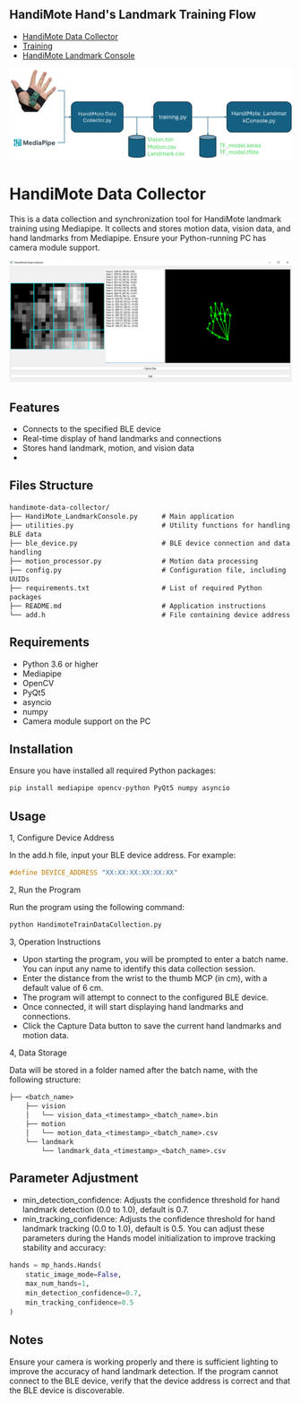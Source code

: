 
## HandiMote Hand's Landmark Training Flow

- [HandiMote Data Collector](#HandiMote-Data-Collector)
- [Training](#)
- [HandiMote Landmark Console](#)


![HandiMote Data Training Flow](Images/handimoteTrainFlow.png)




# HandiMote Data Collector

This is a data collection and synchronization tool for HandiMote landmark training using Mediapipe. It collects and stores motion data, vision data, and hand landmarks from Mediapipe. Ensure your Python-running PC has camera module support.

![HamdiMote Data Collector Console](handimoteDataCollector.png)

## Features

- Connects to the specified BLE device
- Real-time display of hand landmarks and connections
- Stores hand landmark, motion, and vision data
- 
## Files Structure

```plaintext
handimote-data-collector/
├── HandiMote_LandmarkConsole.py      # Main application
├── utilities.py                      # Utility functions for handling BLE data
├── ble_device.py                     # BLE device connection and data handling
├── motion_processor.py               # Motion data processing
├── config.py                         # Configuration file, including UUIDs
├── requirements.txt                  # List of required Python packages
├── README.md                         # Application instructions
└── add.h                             # File containing device address
```

## Requirements

- Python 3.6 or higher
- Mediapipe
- OpenCV
- PyQt5
- asyncio
- numpy
- Camera module support on the PC

## Installation

Ensure you have installed all required Python packages:

```sh
pip install mediapipe opencv-python PyQt5 numpy asyncio
```

## Usage

1, Configure Device Address

In the add.h file, input your BLE device address. For example:
```c
#define DEVICE_ADDRESS "XX:XX:XX:XX:XX:XX"
```
2, Run the Program

Run the program using the following command:
```sh
python HandimoteTrainDataCollection.py
```

3, Operation Instructions

* Upon starting the program, you will be prompted to enter a batch name. You can input any name to identify this data collection session.
* Enter the distance from the wrist to the thumb MCP (in cm), with a default value of 6 cm.
* The program will attempt to connect to the configured BLE device.
* Once connected, it will start displaying hand landmarks and connections.
* Click the Capture Data button to save the current hand landmarks and motion data.

4, Data Storage

Data will be stored in a folder named after the batch name, with the following structure:
```plaintext
├── <batch_name>
    ├── vision
    │   └── vision_data_<timestamp>_<batch_name>.bin
    ├── motion
    │   └── motion_data_<timestamp>_<batch_name>.csv
    └── landmark
        └── landmark_data_<timestamp>_<batch_name>.csv
```

## Parameter Adjustment

* min_detection_confidence: Adjusts the confidence threshold for hand landmark detection (0.0 to 1.0), default is 0.7.
* min_tracking_confidence: Adjusts the confidence threshold for hand landmark tracking (0.0 to 1.0), default is 0.5.
You can adjust these parameters during the Hands model initialization to improve tracking stability and accuracy:
```py
hands = mp_hands.Hands(
    static_image_mode=False,
    max_num_hands=1,
    min_detection_confidence=0.7,
    min_tracking_confidence=0.5
)
```

## Notes
Ensure your camera is working properly and there is sufficient lighting to improve the accuracy of hand landmark detection.
If the program cannot connect to the BLE device, verify that the device address is correct and that the BLE device is discoverable.


